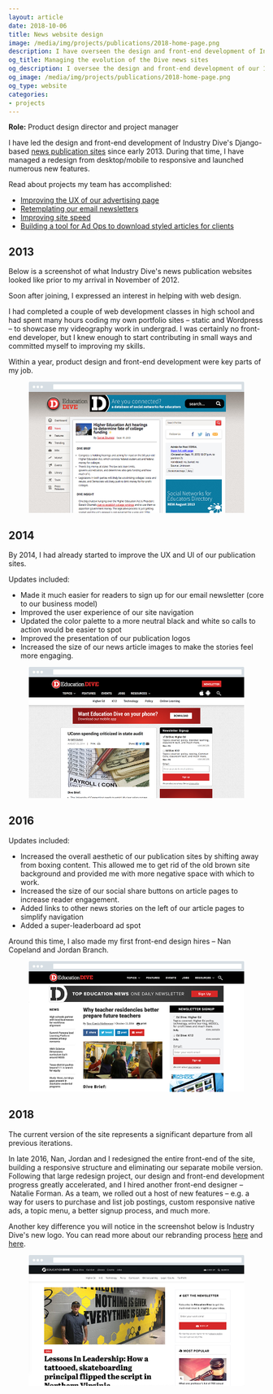 ```yaml
---
layout: article
date: 2018-10-06
title: News website design
image: /media/img/projects/publications/2018-home-page.png
description: I have overseen the design and front-end development of Industry Dive's Django-based news publication sites since early 2013. During that time, our sites have significantly matured, along with my own knowledge of design and development best practices.
og_title: Managing the evolution of the Dive news sites
og_description: I oversee the design and front-end development of our 14 Django-based news publications.
og_image: /media/img/projects/publications/2018-home-page.png
og_type: website
categories: 
- projects
---
```


**Role:** Product design director and project manager

I have led the design and front-end development of Industry Dive's Django-based <a href="https://www.biopharmadive.com/">news publication sites</a> since early 2013. During that time, I have managed a redesign from desktop/mobile to responsive and launched numerous new features.

Read about projects my team has accomplished:

* <a href="https://design.industrydive.com/ux/2018/09/19/advertise-ux.html">Improving the UX of our advertising page</a>
* <a href="https://design.industrydive.com/product/2018/03/15/newsletter-rebase.html">Retemplating our email newsletters</a>
* <a href="https://design.industrydive.com/ux/2017/09/03/speed-intro.html">Improving site speed</a>
* <a href="https://design.industrydive.com/product/2017/07/15/promoted-pdf-button.html">Building a tool for Ad Ops to download styled articles for clients</a>
	
## 2013

Below is a screenshot of what Industry Dive's news publication websites looked like prior to my arrival in November of 2012.

Soon after joining, I expressed an interest in helping with web design.

I had completed a couple of web development classes in high school and had spent many hours coding my own portfolio sites – static and Wordpress – to showcase my videography work in undergrad. I was certainly no front-end developer, but I knew enough to start contributing in small ways and committed myself to improving my skills.

Within a year, product design and front-end development were key parts of my job.

<figure class="full-figure">
	<img src="/media/img/projects/publications/2013-brief.jpg" />
</figure>

## 2014

By 2014, I had already started to improve the UX and UI of our publication sites.

Updates included:

* Made it much easier for readers to sign up for our email newsletter (core to our business model)
* Improved the user experience of our site navigation
* Updated the color palette to a more neutral black and white so calls to action would be easier to spot
* Improved the presentation of our publication logos
* Increased the size of our news article images to make the stories feel more engaging.

<figure class="full-figure">
	<img src="/media/img/projects/publications/2014-brief-2.jpg" />
</figure>

## 2016

Updates included:

* Increased the overall aesthetic of our publication sites by shifting away from boxing content. This allowed me to get rid of the old brown site background and provided me with more negative space with which to work.
* Increased the size of our social share buttons on article pages to increase reader engagement.
* Added links to other news stories on the left of our article pages to simplify navigation
* Added a super-leaderboard ad spot

Around this time, I also made my first front-end design hires – Nan Copeland and Jordan Branch.

<figure class="full-figure">
	<img src="/media/img/projects/publications/2016-brief.jpg" />
</figure>
	
## 2018

The current version of the site represents a significant departure from all previous iterations.

In late 2016, Nan, Jordan and I redesigned the entire front-end of the site, building a responsive structure and eliminating our separate mobile version. Following that large redesign project, our design and front-end development progress greatly accelerated, and I hired another front-end designer – Natalie Forman. As a team, we rolled out a host of new features – e.g. a way for users to purchase and list job postings, custom responsive native ads, a topic menu, a better signup process, and much more.

Another key difference you will notice in the screenshot below is Industry Dive's new logo. You can read more about our rebranding process <a href="https://www.industrydive.com/news/post/new-dive-logo-design/">here</a> and <a href="https://design.industrydive.com/corporate/2018/05/09/logo-redesign.html">here</a>.

<figure class="full-figure">
	<img src="/media/img/projects/publications/2018-brief.jpg" />
</figure>